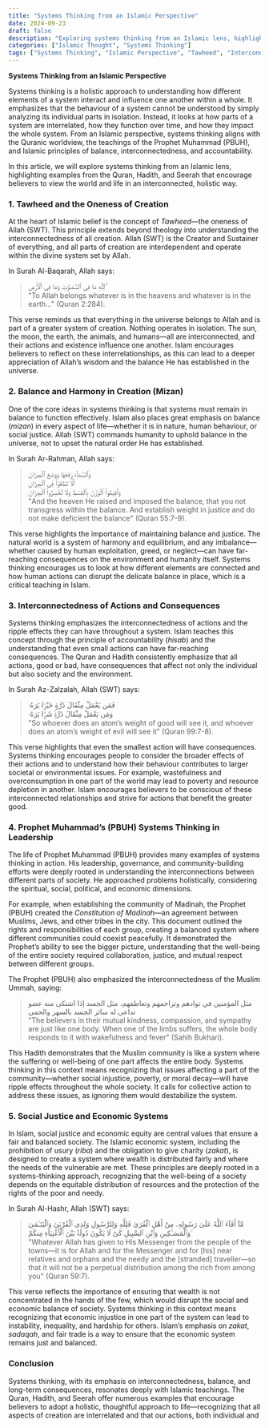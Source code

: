 ```yaml
---
title: "Systems Thinking from an Islamic Perspective"
date: 2024-09-23
draft: false
description: "Exploring systems thinking from an Islamic lens, highlighting examples from the Quran, Hadith, and Seerah that encourage believers to view the world and life in an interconnected, holistic way."
categories: ["Islamic Thought", "Systems Thinking"]
tags: ["Systems Thinking", "Islamic Perspective", "Tawheed", "Interconnectedness", "Balance", "Social Justice"]
---
```


**Systems Thinking from an Islamic Perspective**

Systems thinking is a holistic approach to understanding how different elements of a system interact and influence one another within a whole. It emphasizes that the behaviour of a system cannot be understood by simply analyzing its individual parts in isolation. Instead, it looks at how parts of a system are interrelated, how they function over time, and how they impact the whole system. From an Islamic perspective, systems thinking aligns with the Quranic worldview, the teachings of the Prophet Muhammad (PBUH), and Islamic principles of balance, interconnectedness, and accountability.

In this article, we will explore systems thinking from an Islamic lens, highlighting examples from the Quran, Hadith, and Seerah that encourage believers to view the world and life in an interconnected, holistic way.

### 1. **Tawheed and the Oneness of Creation**

At the heart of Islamic belief is the concept of *Tawheed*—the oneness of Allah (SWT). This principle extends beyond theology into understanding the interconnectedness of all creation. Allah (SWT) is the Creator and Sustainer of everything, and all parts of creation are interdependent and operate within the divine system set by Allah.

In Surah Al-Baqarah, Allah says:

> لِّلَّهِ مَا فِى ٱلسَّمَـٰوَٰتِ وَمَا فِى ٱلْأَرْضِ ۗ  
> "To Allah belongs whatever is in the heavens and whatever is in the earth..." (Quran 2:284).

This verse reminds us that everything in the universe belongs to Allah and is part of a greater system of creation. Nothing operates in isolation. The sun, the moon, the earth, the animals, and humans—all are interconnected, and their actions and existence influence one another. Islam encourages believers to reflect on these interrelationships, as this can lead to a deeper appreciation of Allah’s wisdom and the balance He has established in the universe.

### 2. **Balance and Harmony in Creation (Mizan)**

One of the core ideas in systems thinking is that systems must remain in balance to function effectively. Islam also places great emphasis on balance (*mizan*) in every aspect of life—whether it is in nature, human behaviour, or social justice. Allah (SWT) commands humanity to uphold balance in the universe, not to upset the natural order He has established.

In Surah Ar-Rahman, Allah says:

> وَٱلسَّمَآءَ رَفَعَهَا وَوَضَعَ ٱلْمِيزَانَ  
> أَلَّا تَطْغَوْا۟ فِى ٱلْمِيزَانِ  
> وَأَقِيمُوا۟ ٱلْوَزْنَ بِٱلْقِسْطِ وَلَا تُخْسِرُوا۟ ٱلْمِيزَانَ  
> "And the heaven He raised and imposed the balance, that you not transgress within the balance. And establish weight in justice and do not make deficient the balance" (Quran 55:7-9).

This verse highlights the importance of maintaining balance and justice. The natural world is a system of harmony and equilibrium, and any imbalance—whether caused by human exploitation, greed, or neglect—can have far-reaching consequences on the environment and humanity itself. Systems thinking encourages us to look at how different elements are connected and how human actions can disrupt the delicate balance in place, which is a critical teaching in Islam.

### 3. **Interconnectedness of Actions and Consequences**

Systems thinking emphasizes the interconnectedness of actions and the ripple effects they can have throughout a system. Islam teaches this concept through the principle of accountability (*hisab*) and the understanding that even small actions can have far-reaching consequences. The Quran and Hadith consistently emphasize that all actions, good or bad, have consequences that affect not only the individual but also society and the environment.

In Surah Az-Zalzalah, Allah (SWT) says:

> فَمَن يَعْمَلْ مِثْقَالَ ذَرَّةٍ خَيْرًۭا يَرَهُۥ  
> وَمَن يَعْمَلْ مِثْقَالَ ذَرَّةٍۢ شَرًّۭا يَرَهُۥ  
> "So whoever does an atom’s weight of good will see it, and whoever does an atom’s weight of evil will see it" (Quran 99:7-8).

This verse highlights that even the smallest action will have consequences. Systems thinking encourages people to consider the broader effects of their actions and to understand how their behaviour contributes to larger societal or environmental issues. For example, wastefulness and overconsumption in one part of the world may lead to poverty and resource depletion in another. Islam encourages believers to be conscious of these interconnected relationships and strive for actions that benefit the greater good.

### 4. **Prophet Muhammad’s (PBUH) Systems Thinking in Leadership**

The life of Prophet Muhammad (PBUH) provides many examples of systems thinking in action. His leadership, governance, and community-building efforts were deeply rooted in understanding the interconnections between different parts of society. He approached problems holistically, considering the spiritual, social, political, and economic dimensions.

For example, when establishing the community of Madinah, the Prophet (PBUH) created the *Constitution of Madinah*—an agreement between Muslims, Jews, and other tribes in the city. This document outlined the rights and responsibilities of each group, creating a balanced system where different communities could coexist peacefully. It demonstrated the Prophet’s ability to see the bigger picture, understanding that the well-being of the entire society required collaboration, justice, and mutual respect between different groups.

The Prophet (PBUH) also emphasized the interconnectedness of the Muslim Ummah, saying:

> مثل المؤمنين في توادهم وتراحمهم وتعاطفهم، مثل الجسد إذا اشتكى منه عضو تداعى له سائر الجسد بالسهر والحمى  
> "The believers in their mutual kindness, compassion, and sympathy are just like one body. When one of the limbs suffers, the whole body responds to it with wakefulness and fever" (Sahih Bukhari).

This Hadith demonstrates that the Muslim community is like a system where the suffering or well-being of one part affects the entire body. Systems thinking in this context means recognizing that issues affecting a part of the community—whether social injustice, poverty, or moral decay—will have ripple effects throughout the whole society. It calls for collective action to address these issues, as ignoring them would destabilize the system.

### 5. **Social Justice and Economic Systems**

In Islam, social justice and economic equity are central values that ensure a fair and balanced society. The Islamic economic system, including the prohibition of usury (*riba*) and the obligation to give charity (*zakat*), is designed to create a system where wealth is distributed fairly and where the needs of the vulnerable are met. These principles are deeply rooted in a systems-thinking approach, recognizing that the well-being of a society depends on the equitable distribution of resources and the protection of the rights of the poor and needy.

In Surah Al-Hashr, Allah (SWT) says:

> مَّآ أَفَآءَ ٱللَّهُ عَلَىٰ رَسُولِهِۦ مِنْ أَهْلِ ٱلْقُرَىٰ فَلِلَّهِ وَلِلرَّسُولِ وَلِذِى ٱلْقُرْبَىٰ وَٱلْيَتَـٰمَىٰ وَٱلْمَسَـٰكِينِ وَٱبْنِ ٱلسَّبِيلِ كَىْ لَا يَكُونَ دُولَةًۢ بَيْنَ ٱلْأَغْنِيَآءِ مِنكُمْ ۚ  
> "Whatever Allah has given to His Messenger from the people of the towns—it is for Allah and for the Messenger and for [his] near relatives and orphans and the needy and the [stranded] traveller—so that it will not be a perpetual distribution among the rich from among you" (Quran 59:7).

This verse reflects the importance of ensuring that wealth is not concentrated in the hands of the few, which would disrupt the social and economic balance of society. Systems thinking in this context means recognizing that economic injustice in one part of the system can lead to instability, inequality, and hardship for others. Islam’s emphasis on *zakat*, *sadaqah*, and fair trade is a way to ensure that the economic system remains just and balanced.

### Conclusion

Systems thinking, with its emphasis on interconnectedness, balance, and long-term consequences, resonates deeply with Islamic teachings. The Quran, Hadith, and Seerah offer numerous examples that encourage believers to adopt a holistic, thoughtful approach to life—recognizing that all aspects of creation are interrelated and that our actions, both individual and
